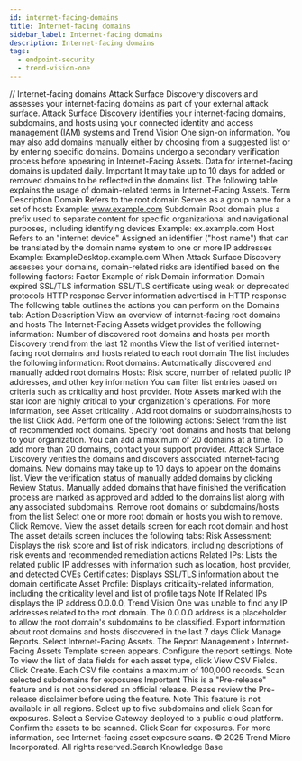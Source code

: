 ```yaml
---
id: internet-facing-domains
title: Internet-facing domains
sidebar_label: Internet-facing domains
description: Internet-facing domains
tags:
  - endpoint-security
  - trend-vision-one
---
```


/*<![CDATA[*/ $('#title').html($('meta[name=map-description]').attr('content')); /*]]>*/ Internet-facing domains Attack Surface Discovery discovers and assesses your internet-facing domains as part of your external attack surface. Attack Surface Discovery identifies your internet-facing domains, subdomains, and hosts using your connected identity and access management (IAM) systems and Trend Vision One sign-on information. You may also add domains manually either by choosing from a suggested list or by entering specific domains. Domains undergo a secondary verification process before appearing in Internet-Facing Assets. Data for internet-facing domains is updated daily. Important It may take up to 10 days for added or removed domains to be reflected in the domains list. The following table explains the usage of domain-related terms in Internet-Facing Assets. Term Description Domain Refers to the root domain Serves as a group name for a set of hosts Example: www.example.com Subdomain Root domain plus a prefix used to separate content for specific organizational and navigational purposes, including identifying devices Example: ex.example.com Host Refers to an "internet device" Assigned an identifier ("host name") that can be translated by the domain name system to one or more IP addresses Example: ExampleDesktop.example.com When Attack Surface Discovery assesses your domains, domain-related risks are identified based on the following factors: Factor Example of risk Domain information Domain expired SSL/TLS information SSL/TLS certificate using weak or deprecated protocols HTTP response Server information advertised in HTTP response The following table outlines the actions you can perform on the Domains tab: Action Description View an overview of internet-facing root domains and hosts The Internet-Facing Assets widget provides the following information: Number of discovered root domains and hosts per month Discovery trend from the last 12 months View the list of verified internet-facing root domains and hosts related to each root domain The list includes the following information: Root domains: Automatically discovered and manually added root domains Hosts: Risk score, number of related public IP addresses, and other key information You can filter list entries based on criteria such as criticality and host provider. Note Assets marked with the star icon are highly critical to your organization's operations. For more information, see Asset criticality . Add root domains or subdomains/hosts to the list Click Add. Perform one of the following actions: Select from the list of recommended root domains. Specify root domains and hosts that belong to your organization. You can add a maximum of 20 domains at a time. To add more than 20 domains, contact your support provider. Attack Surface Discovery verifies the domains and discovers associated internet-facing domains. New domains may take up to 10 days to appear on the domains list. View the verification status of manually added domains by clicking Review Status. Manually added domains that have finished the verification process are marked as approved and added to the domains list along with any associated subdomains. Remove root domains or subdomains/hosts from the list Select one or more root domain or hosts you wish to remove. Click Remove. View the asset details screen for each root domain and host The asset details screen includes the following tabs: Risk Assessment: Displays the risk score and list of risk indicators, including descriptions of risk events and recommended remediation actions Related IPs: Lists the related public IP addresses with information such as location, host provider, and detected CVEs Certificates: Displays SSL/TLS information about the domain certificate Asset Profile: Displays criticality-related information, including the criticality level and list of profile tags Note If Related IPs displays the IP address 0.0.0.0, Trend Vision One was unable to find any IP addresses related to the root domain. The 0.0.0.0 address is a placeholder to allow the root domain's subdomains to be classified. Export information about root domains and hosts discovered in the last 7 days Click Manage Reports. Select Internet-Facing Assets. The Report Management › Internet-Facing Assets Template screen appears. Configure the report settings. Note To view the list of data fields for each asset type, click View CSV Fields. Click Create. Each CSV file contains a maximum of 100,000 records. Scan selected subdomains for exposures Important This is a "Pre-release" feature and is not considered an official release. Please review the Pre-release disclaimer before using the feature. Note This feature is not available in all regions. Select up to five subdomains and click Scan for exposures. Select a Service Gateway deployed to a public cloud platform. Confirm the assets to be scanned. Click Scan for exposures. For more information, see Internet-facing asset exposure scans. © 2025 Trend Micro Incorporated. All rights reserved.Search Knowledge Base